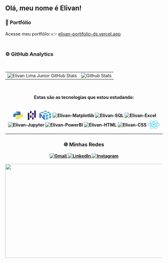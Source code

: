 ## Olá, meu nome é Elivan!


### 💼 Portfólio

Acesse meu portfólio:
👉 [elivan-portifolio-ds.vercel.app](https://elivan-portifolio-ds.vercel.app)
<br><br>
### ⚙️ GitHub Analytics
<br>
<table>
  <tr>
    <td>
        <img
          align="left"
          src="https://github-readme-stats.vercel.app/api?username=elivanlimajunior&show_icons=true&theme=tokyonight&include_all_commits=true&count_private=true&hide_border=false&rank_icon=github"
          alt="Elivan Lima Junior GitHub Stats"
        />
    </td>
    <td>
      <img
        align="left"
        src="https://github-readme-stats.vercel.app/api/top-langs/?username=elivanlimajunior&hide=html&layout=compact&theme=tokyonight"
        alt="Github Stats"
      />
    </td>
    <!-- <td>
      <br />
      <img
        align="left"
        src="https://github-readme-streak-stats.herokuapp.com/?user=elivanlimajunior&theme=tokyonight&hide_border=false"
        alt="Github Stats"
      />
    </td> -->
  </tr>
</table>
<br><br>
<div align="center"><b>Estas são as tecnologias que estou estudando:<b></div>
  <br>
<div align="center" style="display: inline_block"><br>
  <img align="center" alt="Elivan-Python" height="30" width="40" src="https://raw.githubusercontent.com/devicons/devicon/master/icons/python/python-original.svg">
  <img align="center" alt="Elivan-Pandas" height="30" width="40" src="https://raw.githubusercontent.com/devicons/devicon/master/icons/pandas/pandas-original.svg">
  <img align="center" alt="Elivan-NumPy" height="30" width="40" src="https://raw.githubusercontent.com/devicons/devicon/master/icons/numpy/numpy-original.svg">
  <img align="center" alt="Elivan-Matplotlib" height="30" width="40" src="https://upload.wikimedia.org/wikipedia/commons/8/84/Matplotlib_icon.svg">
  <img align="center" alt="Elivan-SQL" height="30" width="40" src="https://www.svgrepo.com/show/331760/sql-database-generic.svg">
  <img align="center" alt="Elivan-Excel" height="30" width="40" src="https://www.svgrepo.com/show/373589/excel.svg">
  <img align="center" alt="Elivan-Jupyter" height="30" width="40" src="https://upload.wikimedia.org/wikipedia/commons/3/38/Jupyter_logo.svg">
  <img align="center" alt="Elivan-PowerBI" height="30" width="40" src="https://upload.wikimedia.org/wikipedia/commons/c/cf/New_Power_BI_Logo.svg">
  <img align="center" alt="Elivan-HTML" height="30" width="40" src="https://cdn.jsdelivr.net/gh/devicons/devicon/icons/html5/html5-original.svg" />
  <img align="center" alt="Elivan-CSS" height="30" width="40" src="https://cdn.jsdelivr.net/gh/devicons/devicon/icons/css3/css3-original.svg" />
  <img align="center" alt="Elivan-React" height="30" width="40" src="https://raw.githubusercontent.com/devicons/devicon/master/icons/react/react-original.svg">
</div>


___    
<h3 align="center">🌐 Minhas Redes</h3>
<div align="center">
  <a href="mailto:elivanlimajunior@gmail.com" target="_blank">
    <img align="center" alt="Gmail" height="30" width="40" src="https://cdn.jsdelivr.net/gh/devicons/devicon/icons/google/google-original.svg">
  </a>
  <a href="https://www.linkedin.com/in/elivanjunior" target="_blank">
    <img align="center" alt="LinkedIn" height="30" width="40" src="https://cdn.jsdelivr.net/gh/devicons/devicon/icons/linkedin/linkedin-original.svg">
  </a>
  <a href="https://www.instagram.com/ei.elivan" target="_blank">
    <img align="center" alt="Instagram" height="30" width="40" src="https://upload.wikimedia.org/wikipedia/commons/a/a5/Instagram_icon.png">
  </a>
</div>
    <br>
<div align="center">
  <img height="300em" width="700px" src="https://i.pinimg.com/originals/9c/35/6c/9c356c9ded0c8d64958ca64d8473ebf1.gif">
</div>
<br>


